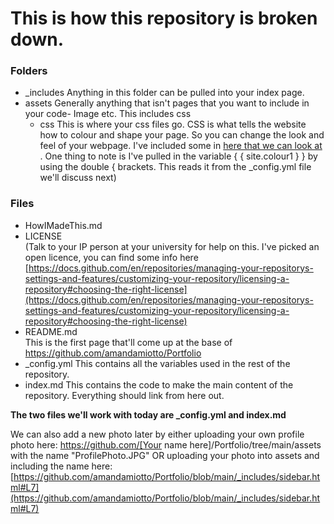# This is how this repository is broken down.

### Folders
- _includes
  Anything in this folder can be pulled into your index page. 
- assets
    Generally anything that isn't pages that you want to include in your code- Image etc. This includes css
    - css
    This is where your css files go. CSS is what tells the website how to colour and shape your page. So you can change the look and feel of your webpage. I've included some in [here that we can look at](https://github.com/amandamiotto/Portfolio/blob/main/assets/css/sidebar_resume.css#L12) .
        One thing to note is I've pulled in the variable { { site.colour1 } } by using the double { brackets. This reads it from the _config.yml file we'll discuss next)

### Files

- HowIMadeThis.md
- LICENSE  
    (Talk to your IP person at your university for help on this. I've picked an open licence, you can find some info here [https://docs.github.com/en/repositories/managing-your-repositorys-settings-and-features/customizing-your-repository/licensing-a-repository#choosing-the-right-license](https://docs.github.com/en/repositories/managing-your-repositorys-settings-and-features/customizing-your-repository/licensing-a-repository#choosing-the-right-license)
- README.md  
    This is the first page that'll come up at the base of https://github.com/amandamiotto/Portfolio
- _config.yml
    This contains all the variables used in the rest of the repository.
- index.md
    This contains the code to make the main content of the repository. Everything should link from here out.


**The two files we'll work with today are _config.yml and index.md** 

We can also add a new photo later by either uploading your own profile photo here: https://github.com/[Your name here]/Portfolio/tree/main/assets with the name "ProfilePhoto.JPG" OR uploading your photo into assets and including the name here: [https://github.com/amandamiotto/Portfolio/blob/main/_includes/sidebar.html#L7](https://github.com/amandamiotto/Portfolio/blob/main/_includes/sidebar.html#L7)



